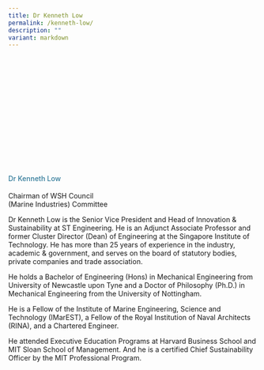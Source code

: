 ```yaml
---
title: Dr Kenneth Low
permalink: /kenneth-low/
description: ""
variant: markdown
---
```

<div class="row">
<div class="col is-3">
	<div class="speaker-image-wrapper" style="background-image: url(/images/Speakers/2024/Speaker_-_Prof_Kenneth_Low.png)"></div></div> 
<div class="col is-9 speaker-details"> <h4>Dr Kenneth Low</h4> <p>Chairman of WSH Council <br>(Marine Industries) Committee</p> 
<p>Dr Kenneth Low is the Senior Vice President and Head of Innovation & Sustainability at ST Engineering. He is an Adjunct Associate Professor and former Cluster Director (Dean) of Engineering at the Singapore Institute of Technology. 
He has more than 25 years of experience in the industry, academic & government, and serves on the board of statutory bodies, private companies and trade association.</p>
<p>He holds a Bachelor of Engineering (Hons) in Mechanical Engineering from University of Newcastle upon Tyne and a Doctor of Philosophy (Ph.D.) in Mechanical Engineering from the University of Nottingham.</p>
<p>He is a Fellow of the Institute of Marine Engineering, Science and Technology (IMarEST), a Fellow of the Royal Institution of Naval Architects (RINA), and a Chartered Engineer.</p>
<p>He attended Executive Education Programs at Harvard Business School and MIT Sloan School of Management. And he is a certified Chief Sustainability Officer by the MIT Professional Program.</p>

</div> </div>

<style type="text/css">
	.speaker-image-wrapper{
    height: 220px;
    width: 220px;
    background-position: center center;
    background-size: cover;
    border-radius: 50%;
    background-repeat: no-repeat;
    margin: 0 auto;
  }
	.image-adjust{
		object-fit: cover;
		height: 220px;
		width: 100%;
		border-radius:50%;
		object-position: top center;
	}
    .is-left{
      text-align: left;
    }
    h4{
      font-weight: 500; 
      color: #337B9A !important;
    }
     .speaker-details p { text-align: justified; }
  </style>
